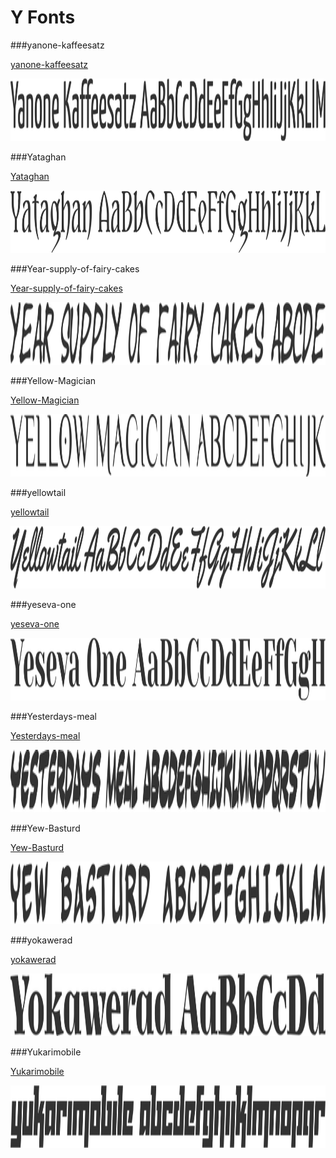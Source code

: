 # Y Fonts

###yanone-kaffeesatz

[yanone-kaffeesatz](../../Fonts/Y/yanone-kaffeesatz)

<img src="yanone-kaffeesatz.png" width="710" height="100" />

###Yataghan

[Yataghan](../../Fonts/Y/Yataghan)

<img src="Yataghan.png" width="710" height="100" />

###Year-supply-of-fairy-cakes

[Year-supply-of-fairy-cakes](../../Fonts/Y/Year-supply-of-fairy-cakes)

<img src="Year-supply-of-fairy-cakes.png" width="710" height="100" />

###Yellow-Magician

[Yellow-Magician](../../Fonts/Y/Yellow-Magician)

<img src="Yellow-Magician.png" width="710" height="100" />

###yellowtail

[yellowtail](../../Fonts/Y/yellowtail)

<img src="yellowtail.png" width="710" height="100" />

###yeseva-one

[yeseva-one](../../Fonts/Y/yeseva-one)

<img src="yeseva-one.png" width="710" height="100" />

###Yesterdays-meal

[Yesterdays-meal](../../Fonts/Y/Yesterdays-meal)

<img src="Yesterdays-meal.png" width="710" height="100" />

###Yew-Basturd

[Yew-Basturd](../../Fonts/Y/Yew-Basturd)

<img src="Yew-Basturd.png" width="710" height="100" />

###yokawerad

[yokawerad](../../Fonts/Y/yokawerad)

<img src="yokawerad.png" width="710" height="100" />

###Yukarimobile

[Yukarimobile](../../Fonts/Y/Yukarimobile)

<img src="Yukarimobile.png" width="710" height="100" />
